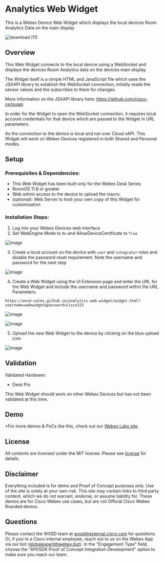 # Analytics Web Widget

This is a Webex Device Web Widget which displays the local devices Room Analytics Data on the main display

![download (11)](https://github.com/wxsd-sales/analytics-web-widget/assets/21026209/2dda89e0-8858-4095-913e-c527e3009b9a)


## Overview

This Web Widget connects to the local device using a WebSocket and displays the devices Room Analytics data on the devices main display.

The Widget itself is a simple HTML and JavaScript file which uses the JSXAPI library to establish the WebSocket connection, initially reads the sensor values and the subscribes to them for changes.

More information on the JSXAPI library here: https://github.com/cisco-ce/jsxapi

In order for the Widget to open the WebSocket connection, it requires local account credentials for that device which are passed to the Widget in URL parameters.

As the connection to the device is local and not over Cloud xAPI. This Widget will work on Webex Devices registered in both Shared and Personal modes.


## Setup

### Prerequisites & Dependencies: 

- This Web Widget has been built only for the Webex Desk Series 
- RoomOS 11.8 or greater
- Web admin access to the device to upload the macro.
- (optional): Web Server to host your own copy of this Widget for customisation


<!-- GETTING STARTED -->

### Installation Steps:
1.  Log into your Webex Devices web interface
2.  Set WebEngine Mode to ```On``` and AllowDeviceCertificate to ```True```

![image](https://github.com/wxsd-sales/analytics-web-widget/assets/21026209/45b2af0b-31c7-4fd4-8086-f1e57dd1d3f1)


3.  Create a local account on the device with ```user``` and ```integrator``` roles and disable the password reset requirement. Note the username and password for the next step

![image](https://github.com/wxsd-sales/analytics-web-widget/assets/21026209/ba0c466a-e0d1-4f00-93ac-1bf44688a493)

4. Create a Web Widget using the UI Extension page and enter the URL for the Web Widget and include the username and password within the URL Parameters.
```
https://wxsd-sales.github.io/analytics-web-widget/widget.html?username=webwidget&password=Cisco123
```

![image](https://github.com/wxsd-sales/analytics-web-widget/assets/21026209/29cdc8d8-ace4-4f39-9b65-b531cb8ef7f8)


![image](https://github.com/wxsd-sales/analytics-web-widget/assets/21026209/69b6426b-b37e-42f0-ad07-cebd0579d028)


5. Upload the new Web Widget to the device by clicking on the blue upload icon

![image](https://github.com/wxsd-sales/analytics-web-widget/assets/21026209/dd615b03-df97-4830-a7e7-dbade263eb45)



    
## Validation

Validated Hardware:

* Desk Pro

This Web Widget should work on other Webex Devices but has not been validated at this time.
    
## Demo

*For more demos & PoCs like this, check out our [Webex Labs site](https://collabtoolbox.cisco.com/webex-labs).


## License

All contents are licensed under the MIT license. Please see [license](LICENSE) for details.


## Disclaimer
 
Everything included is for demo and Proof of Concept purposes only. Use of the site is solely at your own risk. This site may contain links to third party content, which we do not warrant, endorse, or assume liability for. These demos are for Cisco Webex use cases, but are not Official Cisco Webex Branded demos.


## Questions
Please contact the WXSD team at [wxsd@external.cisco.com](mailto:wxsd@external.cisco.com?subject=analytics-web-widget) for questions. Or, if you're a Cisco internal employee, reach out to us on the Webex App via our bot (globalexpert@webex.bot). In the "Engagement Type" field, choose the "API/SDK Proof of Concept Integration Development" option to make sure you reach our team. 
